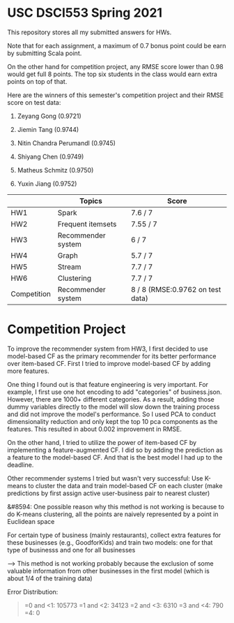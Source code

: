 # USC DSCI553 Spring 2021

This repository stores all my submitted answers for HWs.

Note that for each assignment, a maximum of 0.7 bonus point could be earn by submitting Scala point.

On the other hand for competition project, any RMSE score lower than 0.98 would get full 8 points. The top six students in the class would earn extra points on top of that.

Here are the winners of this semester's competition project and their RMSE score on test data:

1. Zeyang Gong (0.9721)

2. Jiemin Tang (0.9744)

3. Nitin Chandra Perumandl (0.9745)

4. Shiyang Chen (0.9749)

5. Matheus Schmitz (0.9750)

6. Yuxin Jiang (0.9752)


| | Topics | Score |
| ------------- | ------------- | ------------- |
| HW1  | Spark  | 7.6 / 7 |
| HW2  | Frequent itemsets | 7.55 / 7 |
| HW3 | Recommender system  | 6 / 7 |
| HW4  | Graph | 5.7 / 7 |
| HW5  | Stream  | 7.7 / 7 |
| HW6  | Clustering | 7.7 / 7 |
| Competition | Recommender system | 8 / 8 (RMSE:0.9762 on test data)|

# Competition Project

To improve the recommender system from HW3, I first decided to use model-based CF as the primary recommender for its better performance over item-based CF.
First I tried to improve model-based CF by adding more features.

One thing I found out is that feature engineering is very important. For example, I first use one hot encoding to add "categories" of business.json.
However, there are 1000+ different categories. As a result, adding those dummy variables directly to the model will slow down the training process and did not improve the model's performance. So I used PCA to conduct dimensionality reduction and only kept the top 10 pca components as the features. This resulted in about 0.002 improvement in RMSE.

On the other hand, I tried to utilize the power of item-based CF by implementing a feature-augmented CF. I did so by adding the prediction as a feature to the model-based CF. And that is the best model I had up to the deadline.

Other recommender systems I tried but wasn't very successful:
Use K-means to cluster the data and train model-based CF on each cluster (make predictions by first assign active user-business pair to nearest cluster)

&#8594: One possible reason why this method is not working is because to do K-means clustering, all the points are naively represented by a point in Euclidean space

For certain type of business (mainly restaurants), collect extra features for these businesses (e.g., GoodforKids) and train two models: one for that type of businesss and one for all businesses

--> This method is not working probably because the exclusion of some valuable information from other businesses in the first model (which is about 1/4 of the training data)

Error Distribution:
>=0 and <1: 105773
>=1 and <2: 34123
>=2 and <3: 6310
>=3 and <4: 790
>=4: 0
